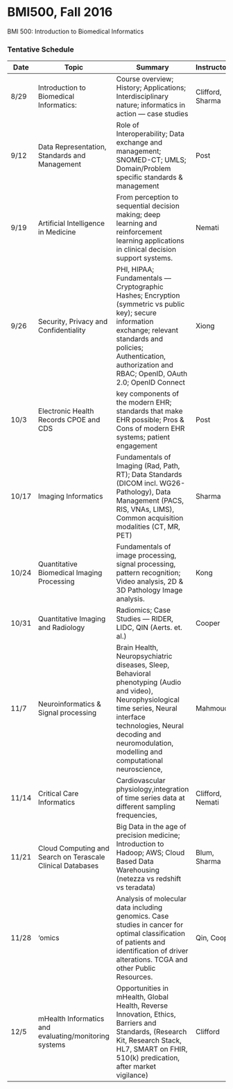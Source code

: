 # BMI500, Fall 2016
BMI 500: Introduction to Biomedical Informatics

### Tentative Schedule
|Date	|Topic	|Summary	|Instructor(s)	|
|-------	|------------------------------------------------------------	|-------------------------------------------------------------------------------------------------------------------------------------------------------------------------------------------------------------------------------------------------------	|------------------	|
| 8/29 	| Introduction to Biomedical Informatics: 	| Course overview; History; Applications; Interdisciplinary nature; informatics in action — case studies 	| Clifford, Sharma 	|
| 9/12 	| Data Representation, Standards and Management 	| Role of Interoperability; Data exchange and management; SNOMED-CT; UMLS; Domain/Problem specific standards & management 	| Post 	|
| 9/19 	| Artificial Intelligence in Medicine 	| From perception to sequential decision making; deep learning and reinforcement learning applications in clinical decision support systems. 	| Nemati 	|
| 9/26 	| Security, Privacy and Confidentiality 	| PHI, HIPAA; Fundamentals — Cryptographic Hashes; Encryption (symmetric vs public key); secure information exchange; relevant standards and policies; Authentication, authorization and RBAC; OpenID, OAuth 2.0; OpenID Connect 	| Xiong 	|
| 10/3 	| Electronic Health Records CPOE and CDS 	| key components of the modern EHR; standards that make EHR possible; Pros & Cons of modern EHR systems; patient engagement 	| Post 	|
| 10/17 	| Imaging Informatics 	| Fundamentals of Imaging (Rad, Path, RT); Data Standards (DICOM incl. WG26-Pathology), Data Management (PACS, RIS, VNAs, LIMS), Common acquisition modalities (CT, MR, PET) 	| Sharma 	|
| 10/24 	| Quantitative Biomedical Imaging Processing 	| Fundamentals of image processing, signal processing, pattern recognition; Video analysis, 2D & 3D Pathology Image analysis. 	| Kong 	|
| 10/31 	| Quantitative Imaging and Radiology 	| Radiomics; Case Studies — RIDER, LIDC, QIN (Aerts. et. al.) 	| Cooper 	|
| 11/7 	| Neuroinformatics & Signal processing 	| Brain Health, Neuropsychiatric diseases, Sleep, Behavioral phenotyping (Audio and video), Neurophysiological time series, Neural interface technologies, Neural decoding and neuromodulation, modelling and computational neuroscience, 	| Mahmoudi 	|
| 11/14 	| Critical Care Informatics 	| Cardiovascular physiology,integration of time series data at different sampling frequencies, 	| Clifford, Nemati 	|
| 11/21 	| Cloud Computing and Search on Terascale Clinical Databases 	| Big Data in the age of precision medicine; Introduction to Hadoop; AWS; Cloud Based Data Warehousing (netezza vs redshift vs teradata) 	| Blum, Sharma 	|
| 11/28 	| ‘omics 	| Analysis of molecular data including genomics. Case studies in cancer for optimal classification of patients and identification of driver alterations. TCGA and other Public Resources. 	| Qin, Cooper 	|
| 12/5 	| mHealth Informatics and evaluating/monitoring systems 	| Opportunities in mHealth, Global Health, Reverse Innovation, Ethics, Barriers and Standards, (Research Kit, Research Stack, HL7, SMART on FHIR, 510(k) predication, after market vigilance) 	| Clifford 	|
